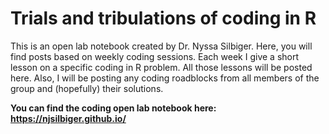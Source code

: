 
# Trials and tribulations of coding in R

This is an open lab notebook created by Dr. Nyssa Silbiger. Here, you will find posts based on weekly coding sessions. Each week I give a  short lesson on a specific coding in R problem. All those lessons will be posted here. Also, I will be posting any coding roadblocks from all members of the group and (hopefully) their solutions.   

**You can find the coding open lab notebook here: https://njsilbiger.github.io/**
